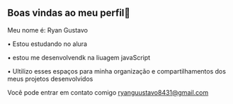 ## Boas vindas ao meu perfil💙

Meu nome é: Ryan Gustavo 

• Estou estudando no alura 

• estou me desenvolvendk na liuagem javaScript

• Ultilizo esses espaços para minha organização e compartilhamentos dos meus projetos desenvolvidos 

Você pode entrar em contato comigo 
ryanguustavo8431@gmail.com 

